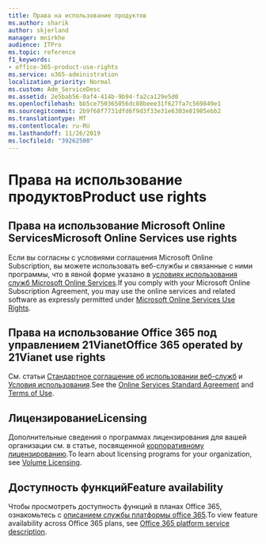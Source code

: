 ```yaml
---
title: Права на использование продуктов
ms.author: sharik
author: skjerland
manager: mnirkhe
audience: ITPro
ms.topic: reference
f1_keywords:
- office-365-product-use-rights
ms.service: o365-administration
localization_priority: Normal
ms.custom: Adm_ServiceDesc
ms.assetid: 2e5bab56-0af4-414b-9b94-fa2ca129e5d0
ms.openlocfilehash: bb5ce750365056dc88beee31f627fa7c569849e1
ms.sourcegitcommit: 2b9f68f7731dfd6f9d3f33e31e6303e81985ebb2
ms.translationtype: MT
ms.contentlocale: ru-RU
ms.lasthandoff: 11/26/2019
ms.locfileid: "39262500"
---
```

# <a name="product-use-rights"></a><span data-ttu-id="a38eb-102">Права на использование продуктов</span><span class="sxs-lookup"><span data-stu-id="a38eb-102">Product use rights</span></span>

## <a name="microsoft-online-services-use-rights"></a><span data-ttu-id="a38eb-103">Права на использование Microsoft Online Services</span><span class="sxs-lookup"><span data-stu-id="a38eb-103">Microsoft Online Services use rights</span></span>

<span data-ttu-id="a38eb-104">Если вы согласны с условиями соглашения Microsoft Online Subscription, вы можете использовать веб-службы и связанные с ними программы, что в явной форме указано в [условиях использования служб Microsoft Online Services](https://www.microsoftvolumelicensing.com/DocumentSearch.aspx?Mode=3&DocumentTypeId=37&ShowArchived=true).</span><span class="sxs-lookup"><span data-stu-id="a38eb-104">If you comply with your Microsoft Online Subscription Agreement, you may use the online services and related software as expressly permitted under [Microsoft Online Services Use Rights](https://www.microsoftvolumelicensing.com/DocumentSearch.aspx?Mode=3&DocumentTypeId=37&ShowArchived=true).</span></span>
  
## <a name="office-365-operated-by-21vianet-use-rights"></a><span data-ttu-id="a38eb-105">Права на использование Office 365 под управлением 21Vianet</span><span class="sxs-lookup"><span data-stu-id="a38eb-105">Office 365 operated by 21Vianet use rights</span></span>

<span data-ttu-id="a38eb-106">См. статьи [Стандартное соглашение об использовании веб-служб](https://www.21vbluecloud.com/office365/O365-AgreeWebDir/) и [Условия использования](https://www.21vbluecloud.com/office365/O365-TOU/).</span><span class="sxs-lookup"><span data-stu-id="a38eb-106">See the [Online Services Standard Agreement](https://www.21vbluecloud.com/office365/O365-AgreeWebDir/) and [Terms of Use](https://www.21vbluecloud.com/office365/O365-TOU/).</span></span>
  
## <a name="licensing"></a><span data-ttu-id="a38eb-107">Лицензирование</span><span class="sxs-lookup"><span data-stu-id="a38eb-107">Licensing</span></span>

<span data-ttu-id="a38eb-108">Дополнительные сведения о программах лицензирования для вашей организации см. в статье, посвященной [корпоративному лицензированию](https://go.microsoft.com/fwlink/?LinkId=393693).</span><span class="sxs-lookup"><span data-stu-id="a38eb-108">To learn about licensing programs for your organization, see [Volume Licensing](https://go.microsoft.com/fwlink/?LinkId=393693).</span></span>
  
## <a name="feature-availability"></a><span data-ttu-id="a38eb-109">Доступность функций</span><span class="sxs-lookup"><span data-stu-id="a38eb-109">Feature availability</span></span>

<span data-ttu-id="a38eb-110">Чтобы просмотреть доступность функций в планах Office 365, ознакомьтесь с [описанием службы платформы office 365](office-365-platform-service-description.md).</span><span class="sxs-lookup"><span data-stu-id="a38eb-110">To view feature availability across Office 365 plans, see [Office 365 platform service description](office-365-platform-service-description.md).</span></span>
  


